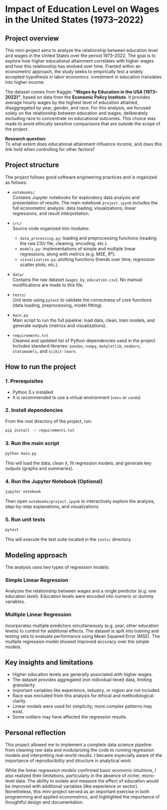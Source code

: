 # Impact of Education Level on Wages in the United States (1973–2022)

## Project overview

This mini-project aims to analyze the relationship between education level and wages in the United States over the period 1973–2022. The goal is to explore how higher educational attainment correlates with higher wages and how this relationship has evolved over time. Framed within an econometric approach, the study seeks to empirically test a widely accepted hypothesis in labor economics: investment in education translates into higher income.

The dataset comes from Kaggle: **"Wages by Education in the USA (1973–2022)"**, based on data from the **Economic Policy Institute**. It provides average hourly wages by the highest level of education attained, disaggregated by year, gender, and race. For this analysis, we focused solely on the relationship between education and wages, deliberately excluding race to concentrate on educational outcomes. This choice was made to avoid ethically sensitive comparisons that are outside the scope of the project.

**Research question:**  
To what extent does educational attainment influence income, and does this link hold when controlling for other factors?


## Project structure

The project follows good software engineering practices and is organized as follows:

- `notebooks/`  
  Contains Jupyter notebooks for exploratory data analysis and presentation of results. The main notebook `project.ipynb` includes the full econometric analysis: data loading, visualizations, linear regressions, and result interpretation.

- `src/`  
  Source code organized into modules:
  - `data_processing.py`: loading and preprocessing functions (reading the raw CSV file, cleaning, encoding, etc.).
  - `models.py`: implementations of simple and multiple linear regressions, along with metrics (e.g. MSE, R²).
  - `visualization.py`: plotting functions (trends over time, regression scatter plots, etc.).

- `data/`  
  Contains the raw dataset (`wages_by_education.csv`). No manual modifications are made to this file.

- `tests/`  
  Unit tests using `pytest` to validate the correctness of core functions (data loading, preprocessing, model fitting).

- `main.py`  
  Main script to run the full pipeline: load data, clean, train models, and generate outputs (metrics and visualizations).

- `requirements.txt`  
  Cleaned and updated list of Python dependencies used in the project. Includes standard libraries: `pandas`, `numpy`, `matplotlib`, `seaborn`, `statsmodels`, and `scikit-learn`.


## How to run the project

### 1. Prerequisites

- Python 3.x installed  
- It is recommended to use a virtual environment (`venv` or `conda`)

### 2. Install dependencies

From the root directory of the project, run:

```bash
pip install -r requirements.txt
```

### 3. Run the main script

```bash
python main.py
```

This will load the data, clean it, fit regression models, and generate key outputs (graphs and summaries).

### 4. Run the Jupyter Notebook (Optional)

```bash
jupyter notebook
```

Then open `notebooks/project.ipynb` to interactively explore the analysis, step-by-step explanations, and visualizations.

### 5. Run unit tests 

```bash
pytest
```

This will execute the test suite located in the `tests/` directory.


## Modeling approach

The analysis uses two types of regression models:

### Simple Linear Regression

Analyzes the relationship between wages and a single predictor (e.g. one education level). Education levels were encoded into numeric or dummy variables.

### Multiple Linear Regression

Incorporates multiple predictors simultaneously (e.g. year, other education levels) to control for additional effects. The dataset is split into training and testing sets to evaluate performance using Mean Squared Error (MSE). The multiple regression model showed improved accuracy over the simple models.


## Key insights and limitations

- Higher education levels are generally associated with higher wages.
- The dataset provides aggregated (not individual-level) data, limiting granularity.
- Important variables like experience, industry, or region are not included.
- Race was excluded from this analysis for ethical and methodological clarity.
- Linear models were used for simplicity; more complex patterns may exist.
- Some outliers may have affected the regression results.


## Personal reflection

This project allowed me to implement a complete data science pipeline: from cleaning raw data and modularizing the code to running regression models and interpreting real-world results. I became especially aware of the importance of reproducibility and structure in analytical work.

While the linear regression models confirmed basic economic intuitions, I also realized their limitations, particularly in the absence of richer, micro-level data. The ability to isolate and measure the effect of education would be improved with additional variables (like experience or sector). Nonetheless, this mini-project served as an important exercise in both programming and applied econometrics, and highlighted the importance of thoughtful design and documentation.
